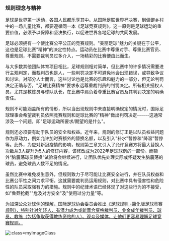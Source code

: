 ### 规则理念与精神

足球是世界第一运动，各国人民都乐享其中。从国际足联世界杯决赛，到偏僻乡村中的一场儿童比赛，都要遵循同一本《足球竞赛规则》。这一原则是足球运动的重要价值，必须予以保障和坚决执行，以促进世界各地足球的共同发展。

足球必须拥有一个使比赛公平公正的竞赛规则。"美丽足球"魅力的关键在于公平，这也是足球比赛"精神"的决定性特点。运动员在比赛中尊重对手、尊重比赛官员、尊重规则，不需要裁判员过多介入，一场精彩的比赛便由此而生。

与大多数其他团队体育项目相比，足球规则相对简单，但比赛中的许多情况需要进行主观判定，而裁判员也是人，一些判罚决定不可避免地会出现错误，或导致争议和讨论。对部分人士而言，这些讨论也是比赛的乐趣和魅力的一部分，但无论判罚决定正确与否，"足球比赛精神"要求永远尊重裁判员的判罚决定。所有相关授权人员，尤其是教练员与球队队长，在比赛中肩负着尊重比赛官员及其判罚决定的明确责任。

规则不可能涵盖所有的情形，所以当出现规则中未直接明确规定的情况时，国际足球理事会希望裁判员依照竞赛规则和足球比赛的"精神"做出判罚决定------这通常涉及一个问题，即"足球运动所要求/期望的是什么"。

规则还必须要有助于队员的安全和权益。近年来，规则的修订正是以队员权益问题作为原动力，例如允许加时赛额外的替换名额，以及引入"补水"暂停和"降温"暂停等。此外，为应对新冠疫情的影响，规则第三章又引入了允许竞赛方将最大替换人次数从3人提升为5人的修订内容，该修改<u>成为</u>2022年足球球例的一部份。而额外“脑震荡球员替换”试验将会继续进行，让团队优先处理实际或怀疑发生脑震荡的球员，避免球员人数不足的情况。

虽然比赛中难免发生意外，但规则致力于尽可能让比赛安全进行，并在队员权益和比赛公平性之间力求平衡。这就需要裁判员运用规则，对比赛中具有侵害性和危险性的队员采取强有力的措施。规则中的纪律术语已经体现了对这些行为的不接受，如"鲁莽抢截""危及对方安全"及"使用过分力量"等。

<u>为加深公众对球例的理解，国际足球协会委员会推出《足球规则 -简化版足球竞赛规则》，特别针对年轻人、有潜力成为或新晋合资格裁判员、业余成年裁判员、球员、教练（包括争取获得教练资格的人）、观众及媒体，让他们更容易理解足球竞赛规则。</u>

![](../vertopal_a6e2a68e5d38415d827a2cae7f5e6c13/media/image7.png ':class=myImageClass')